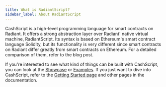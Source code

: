 ```yaml
---
title: What is RadiantScript?
sidebar_label: About RadiantScript
---
```


CashScript is a high-level programming language for smart contracts on Radiant. It offers a strong abstraction layer over Radiant' native virtual machine, RadiantScript. Its syntax is based on Ethereum's smart contract language Solidity, but its functionality is very different since smart contracts on Radiant differ greatly from smart contracts on Ethereum. For a detailed comparison of them, refer to the blog post.

If you're interested to see what kind of things can be built with CashScript, you can look at the [Showcase](/docs/showcase) or [Examples](/docs/language/examples). If you just want to dive into CashScript, refer to the [Getting Started page](/docs/basics/getting-started) and other pages in the documentation.
